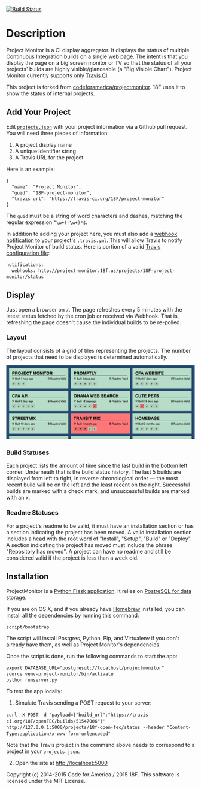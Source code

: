 [![Build Status](https://secure.travis-ci.org/18F/project-monitor.png?branch=master)](http://travis-ci.org/18F/project-monitor)

Description
===========

Project Monitor is a CI display aggregator. It displays the status of multiple
Continuous Integration builds on a single web page.  The intent is that you
display the page on a big screen monitor or TV so that the status of all your
projects' builds are highly visible/glanceable (a "Big Visible Chart").
Project Monitor currently supports only [Travis CI](http://travis-ci.org/).

This project is forked from [codeforamerica/projectmonitor][projectmonitor].
18F uses it to show the status of internal projects.

[projectmonitor]: https://github.com/codeforamerica/projectmonitor

## Add Your Project

Edit [`projects.json`](projects.json) with your project information via a
Github pull request. You will need three pieces of information:

1. A project display name
2. A unique identifier string
3. A Travis URL for the project

Here is an example:

    {
      "name": "Project Monitor",
      "guid": "18F-project-monitor",
      "travis url": "https://travis-ci.org/18F/project-monitor"
    }

The `guid` must be a string of word characters and dashes, matching the regular
expression `^\w+(-\w+)*$`.

In addition to adding your project here, you must also add a [webhook
notification][webhook] to your project's `.travis.yml`. This will allow Travis
to notify Project Monitor of build status.
Here is portion of a valid [Travis configuration file][config]:

```
notifications:
  webhooks: http://project-monitor.18f.us/projects/18F-project-monitor/status
```

[webhook]: http://docs.travis-ci.com/user/notifications/#Webhook-notification
[config]: http://docs.travis-ci.com/user/build-configuration/

## Display
Just open a browser on `/`. The page refreshes every 5 minutes with the latest
status fetched by the cron job or received via Webhook. That is,
refreshing the page doesn't cause the individual builds to be re-polled.

### Layout
The layout consists of a grid of tiles representing the projects. The
number of projects that need to be displayed is determined automatically.

![Project Monitor Dashboard](preview.png)

### Build Statuses
Each project lists the amount of time since the last build in the bottom left
corner. Underneath that is the build status history. The last 5 builds
are displayed from left to right, in reverse chronological order — the most
recent build will be on the left and the least recent on the right.
Successful builds are marked with a check mark, and unsuccessful builds
are marked with an x.

### Readme Statuses
For a project's readme to be valid, it must have an installation section or
has a section indicating the project has been moved. A valid installation
section includes a head with the root word of "Install", "Setup", "Build" or
"Deploy". A section indicating the project has moved must include the phrase
"Repository has moved". A project can have no readme and still be considered
valid if the project is less than a week old.

## Installation

ProjectMonitor is a [Python Flask application][flask].
It relies on [PostreSQL for data storage](https://github.com/codeforamerica/howto/blob/master/PostgreSQL.md).

If you are on OS X, and if you already have [Homebrew][homebrew] installed,
you can install all the dependencies by running this command:
```
script/bootstrap
```

[flask]: https://github.com/codeforamerica/howto/blob/master/Python-Virtualenv.md
[homebrew]: http://brew.sh/

The script will install Postgres, Python, Pip, and Virtualenv if you don't
already have them, as well as Project Monitor's dependencies.

Once the script is done, run the following commands to start the app:
```
export DATABASE_URL="postgresql://localhost/projectmonitor"
source venv-project-monitor/bin/activate
python runserver.py
```

To test the app locally:

1. Simulate Travis sending a POST request to your server:

  `curl -X POST -d 'payload={"build_url":"https://travis-ci.org/18F/openFEC/builds/51547006"}' http://127.0.0.1:5000/projects/18f-open-fec/status --header "Content-Type:application/x-www-form-urlencoded"`

  Note that the Travis project in the command above needs to correspond to a project in your `projects.json`.

2. Open the site at [http://localhost:5000](http://localhost:5000)

Copyright (c) 2014-2015 Code for America / 2015 18F.
This software is licensed under the MIT License.
